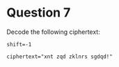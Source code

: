 # Question 7

Decode the following ciphertext:

```
shift=-1

ciphertext="xnt zqd zklnrs sgdqd!"
```
